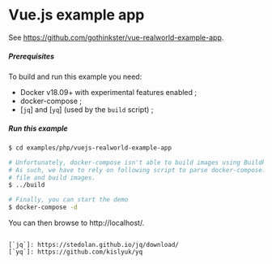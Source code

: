 # Vue.js example app

See https://github.com/gothinkster/vue-realworld-example-app.

##### Prerequisites

To build and run this example you need:

* Docker v18.09+ with experimental features enabled ;
* docker-compose ;
* [`jq`] and [`yq`] (used by the `build` script) ;

##### Run this example

```bash
$ cd examples/php/vuejs-realworld-example-app

# Unfortunately, docker-compose isn't able to build images using Buildkit yet.
# As such, we have to rely on following script to parse docker-compose.yml
# file and build images.
$ ../build

# Finally, you can start the demo
$ docker-compose -d
```

You can then browse to http://localhost/.
```

[`jq`]: https://stedolan.github.io/jq/download/
[`yq`]: https://github.com/kislyuk/yq
